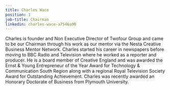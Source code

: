 ```yaml
---
title: Charles Wace
position: 1
job-title: Chairman
linkedin: charles-wace-a7546a98
---
```


Charles is founder and Non Executive Director of Twofour Group and came to be our Chairman through his work as our mentor via the Nesta Creative Business Mentor Network. Charles started his career in newspapers before moving to BBC Radio and Television where he worked as a reporter and producer. He is a board member of Creative England and was awarded the Ernst & Young Entrepreneur of the Year Award for Technology & Communication South Region along with a regional Royal Television Society Award for Outstanding Achievement. Charles was recently awarded an Honorary Doctorate of Business from Plymouth University.